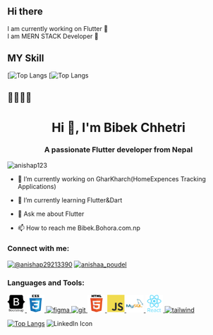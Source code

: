 
## Hi there 
I am currently working on Flutter :metal:  
I am  MERN STACK Developer :muscle:   


## MY Skill
[![Top Langs](https://img.shields.io/badge/-flutter-black?logo=flutter)
[![Top Langs](https://img.shields.io/badge/-Reacts-black?logo=React)

## 🥇🥇🥇🥇
<h1 align="center">Hi 👋, I'm Bibek Chhetri</h1>
<h3 align="center">A passionate Flutter developer from Nepal</h3>

<p align="left"> <img src="https://komarev.com/ghpvc/?username=anishap123&label=Profile%20views&color=0e75b6&style=flat" alt="anishap123" /> </p>

- 🔭 I’m currently working on GharKharch(HomeExpences Tracking Applications)

- 🌱 I’m currently learning Flutter&Dart

- 💬 Ask me about Flutter 

- 📫 How to reach me Bibek.Bohora.com.np

<h3 align="left">Connect with me:</h3>
<p align="left">
<a href="https://www.linkedin.com/in/bibek-bohora-83694227a" target="blank"><img align="center" src="https://raw.githubusercontent.com/rahuldkjain/github-profile-readme-generator/master/src/images/icons/Social/twitter.svg" alt="@anishap29213390" height="30" width="40" /></a>
<a href="https://instagram.com/anishaa_poudel" target="blank"><img align="center" src="https://raw.githubusercontent.com/rahuldkjain/github-profile-readme-generator/master/src/images/icons/Social/instagram.svg" alt="anishaa_poudel" height="30" width="40" /></a>
</p>

<h3 align="left">Languages and Tools:</h3>
<p align="left"> <a href="https://getbootstrap.com" target="_blank" rel="noreferrer"> <img src="https://raw.githubusercontent.com/devicons/devicon/master/icons/bootstrap/bootstrap-plain-wordmark.svg" alt="bootstrap" width="40" height="40"/> </a> <a href="https://www.w3schools.com/css/" target="_blank" rel="noreferrer"> <img src="https://raw.githubusercontent.com/devicons/devicon/master/icons/css3/css3-original-wordmark.svg" alt="css3" width="40" height="40"/> </a> <a href="https://www.figma.com/" target="_blank" rel="noreferrer"> <img src="https://www.vectorlogo.zone/logos/figma/figma-icon.svg" alt="figma" width="40" height="40"/> </a> <a href="https://git-scm.com/" target="_blank" rel="noreferrer"> <img src="https://www.vectorlogo.zone/logos/git-scm/git-scm-icon.svg" alt="git" width="40" height="40"/> </a> <a href="https://www.w3.org/html/" target="_blank" rel="noreferrer"> <img src="https://raw.githubusercontent.com/devicons/devicon/master/icons/html5/html5-original-wordmark.svg" alt="html5" width="40" height="40"/> </a> <a href="https://developer.mozilla.org/en-US/docs/Web/JavaScript" target="_blank" rel="noreferrer"> <img src="https://raw.githubusercontent.com/devicons/devicon/master/icons/javascript/javascript-original.svg" alt="javascript" width="40" height="40"/> </a> <a href="https://www.mysql.com/" target="_blank" rel="noreferrer"> <img src="https://raw.githubusercontent.com/devicons/devicon/master/icons/mysql/mysql-original-wordmark.svg" alt="mysql" width="40" height="40"/> </a> <a href="https://reactjs.org/" target="_blank" rel="noreferrer"> <img src="https://raw.githubusercontent.com/devicons/devicon/master/icons/react/react-original-wordmark.svg" alt="react" width="40" height="40"/> </a> <a href="https://tailwindcss.com/" target="_blank" rel="noreferrer"> <img src="https://www.vectorlogo.zone/logos/tailwindcss/tailwindcss-icon.svg" alt="tailwind" width="40" height="40"/> </a> </p>

[![Top Langs](https://github-readme-stats.vercel.app/api/top-langs/?username=anuraghazra&layout=compact)](https://github.com/anuraghazra/github-readme-stats)
<img src="path/to/linkedin.svg" alt="LinkedIn Icon">
